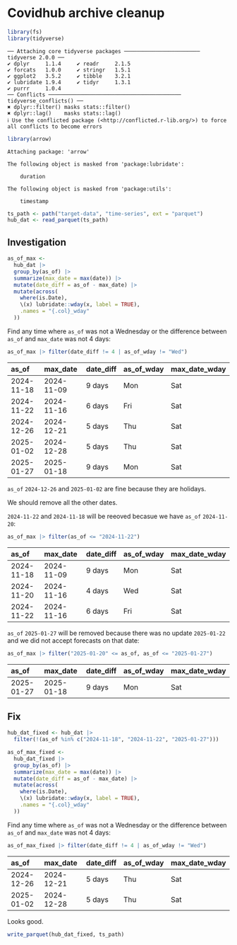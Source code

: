 # Covidhub archive cleanup


``` r
library(fs)
library(tidyverse)
```

    ── Attaching core tidyverse packages ──────────────────────── tidyverse 2.0.0 ──
    ✔ dplyr     1.1.4     ✔ readr     2.1.5
    ✔ forcats   1.0.0     ✔ stringr   1.5.1
    ✔ ggplot2   3.5.2     ✔ tibble    3.2.1
    ✔ lubridate 1.9.4     ✔ tidyr     1.3.1
    ✔ purrr     1.0.4     
    ── Conflicts ────────────────────────────────────────── tidyverse_conflicts() ──
    ✖ dplyr::filter() masks stats::filter()
    ✖ dplyr::lag()    masks stats::lag()
    ℹ Use the conflicted package (<http://conflicted.r-lib.org/>) to force all conflicts to become errors

``` r
library(arrow)
```


    Attaching package: 'arrow'

    The following object is masked from 'package:lubridate':

        duration

    The following object is masked from 'package:utils':

        timestamp

``` r
ts_path <- path("target-data", "time-series", ext = "parquet")
hub_dat <- read_parquet(ts_path)
```

## Investigation

``` r
as_of_max <-
  hub_dat |>
  group_by(as_of) |>
  summarize(max_date = max(date)) |>
  mutate(date_diff = as_of - max_date) |>
  mutate(across(
    where(is.Date),
    \(x) lubridate::wday(x, label = TRUE),
    .names = "{.col}_wday"
  ))
```

Find any time where `as_of` was not a Wednesday or the difference
between `as_of` and `max_date` was not 4 days:

``` r
as_of_max |> filter(date_diff != 4 | as_of_wday != "Wed")
```

| as_of      | max_date   | date_diff | as_of_wday | max_date_wday |
|:-----------|:-----------|:----------|:-----------|:--------------|
| 2024-11-18 | 2024-11-09 | 9 days    | Mon        | Sat           |
| 2024-11-22 | 2024-11-16 | 6 days    | Fri        | Sat           |
| 2024-12-26 | 2024-12-21 | 5 days    | Thu        | Sat           |
| 2025-01-02 | 2024-12-28 | 5 days    | Thu        | Sat           |
| 2025-01-27 | 2025-01-18 | 9 days    | Mon        | Sat           |

`as_of` `2024-12-26` and `2025-01-02` are fine because they are
holidays.

We should remove all the other dates.

`2024-11-22` and `2024-11-18` will be reeoved becasue we have `as_of`
`2024-11-20`:

``` r
as_of_max |> filter(as_of <= "2024-11-22")
```

| as_of      | max_date   | date_diff | as_of_wday | max_date_wday |
|:-----------|:-----------|:----------|:-----------|:--------------|
| 2024-11-18 | 2024-11-09 | 9 days    | Mon        | Sat           |
| 2024-11-20 | 2024-11-16 | 4 days    | Wed        | Sat           |
| 2024-11-22 | 2024-11-16 | 6 days    | Fri        | Sat           |

`as_of` `2025-01-27` will be removed because there was no update
`2025-01-22` and we did not accept forecasts on that date:

``` r
as_of_max |> filter("2025-01-20" <= as_of, as_of <= "2025-01-27")
```

| as_of      | max_date   | date_diff | as_of_wday | max_date_wday |
|:-----------|:-----------|:----------|:-----------|:--------------|
| 2025-01-27 | 2025-01-18 | 9 days    | Mon        | Sat           |

## Fix

``` r
hub_dat_fixed <- hub_dat |>
  filter(!(as_of %in% c("2024-11-18", "2024-11-22", "2025-01-27")))
```

``` r
as_of_max_fixed <-
  hub_dat_fixed |>
  group_by(as_of) |>
  summarize(max_date = max(date)) |>
  mutate(date_diff = as_of - max_date) |>
  mutate(across(
    where(is.Date),
    \(x) lubridate::wday(x, label = TRUE),
    .names = "{.col}_wday"
  ))
```

Find any time where `as_of` was not a Wednesday or the difference
between `as_of` and `max_date` was not 4 days:

``` r
as_of_max_fixed |> filter(date_diff != 4 | as_of_wday != "Wed")
```

| as_of      | max_date   | date_diff | as_of_wday | max_date_wday |
|:-----------|:-----------|:----------|:-----------|:--------------|
| 2024-12-26 | 2024-12-21 | 5 days    | Thu        | Sat           |
| 2025-01-02 | 2024-12-28 | 5 days    | Thu        | Sat           |

Looks good.

``` r
write_parquet(hub_dat_fixed, ts_path)
```
